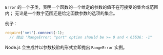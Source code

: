 
`Error` 的一个子类，表明一个函数的一个给定的参数的值不在可接受的集合或范围内；
无论是一个数字范围还是给定函数参数的选项的集合。

例子：

```js
require('net').connect(-1);
  // 抛出 "RangeError: "port" option should be >= 0 and < 65536: -1"
```

Node.js 会生成并以参数校验的形式立即抛出 `RangeError` 实例。

